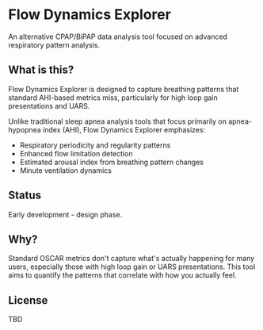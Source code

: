 # Flow Dynamics Explorer

An alternative CPAP/BiPAP data analysis tool focused on advanced respiratory pattern analysis.

## What is this?

Flow Dynamics Explorer is designed to capture breathing patterns that standard AHI-based metrics miss, particularly for high loop gain presentations and UARS.

Unlike traditional sleep apnea analysis tools that focus primarily on apnea-hypopnea index (AHI), Flow Dynamics Explorer emphasizes:
- Respiratory periodicity and regularity patterns
- Enhanced flow limitation detection
- Estimated arousal index from breathing pattern changes
- Minute ventilation dynamics

## Status

Early development - design phase.

## Why?

Standard OSCAR metrics don't capture what's actually happening for many users, especially those with high loop gain or UARS presentations. This tool aims to quantify the patterns that correlate with how you actually feel.

## License

TBD
